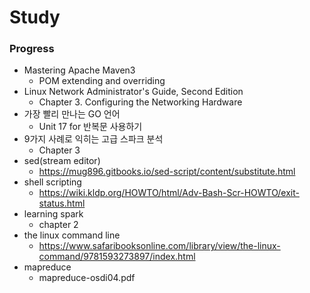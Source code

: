 # Study


### Progress
 - Mastering Apache Maven3
   - POM extending and overriding
 - Linux Network Administrator's Guide, Second Edition
   - Chapter 3. Configuring the Networking Hardware
 - 가장 빨리 만나는 GO 언어
   - Unit 17 for 반복문 사용하기
 - 9가지 사례로 익히는 고급 스파크 분석
   - Chapter 3
 - sed(stream editor)
   - https://mug896.gitbooks.io/sed-script/content/substitute.html
 - shell scripting
   - https://wiki.kldp.org/HOWTO/html/Adv-Bash-Scr-HOWTO/exit-status.html
 - learning spark
   - chapter 2
 - the linux command line
   - https://www.safaribooksonline.com/library/view/the-linux-command/9781593273897/index.html
 - mapreduce 
   - mapreduce-osdi04.pdf
